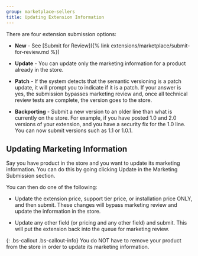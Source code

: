 ```yaml
---
group: marketplace-sellers
title: Updating Extension Information
---
```


There are four extension submission options:

- **New** - See [Submit for Review]({% link extensions/marketplace/submit-for-review.md %})

- **Update** - You can update only the marketing information for a product already in the store.

- **Patch** - If the system detects that the semantic versioning is a patch update, it will prompt you to indicate if it is a patch. If your answer is yes, the submission bypasses marketing review and, once all technical review tests are complete, the version goes to the store.

- **Backporting** - Submit a new version to an older line than what is currently on the store. For example, if you have posted 1.0 and 2.0 versions of your extension, and you have a security fix for the 1.0 line. You can now submit versions such as 1.1 or 1.0.1.

## Updating Marketing Information

Say you have product in the store and you want to update its marketing information. You can do this by going clicking Update in the Marketing Submission section.

You can then do one of the following:

- Update the extension price, support tier price, or installation price ONLY, and then submit. These changes will bypass marketing review and update the information in the store.

- Update any other field (or pricing and any other field) and submit. This will put the extension back into the queue for marketing review.

{: .bs-callout .bs-callout-info}
You do NOT have to remove your product from the store in order to update its marketing information.
